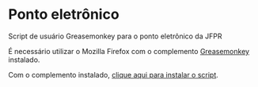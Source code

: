 Ponto eletrônico
================

Script de usuário Greasemonkey para o ponto eletrônico da JFPR

É necessário utilizar o Mozilla Firefox com o complemento <a href="https://addons.mozilla.org/pt-br/firefox/addon/greasemonkey/" target="_blank">Greasemonkey</a> instalado.

Com o complemento instalado, <a href="raw/master/pontoeletronico.user.js">clique aqui para instalar o script</a>.

